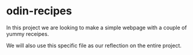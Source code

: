 # odin-recipes

In this project we are looking to make a simple webpage with a couple of yummy receipes. 

We will also use this specific file as our reflection on the entire project.